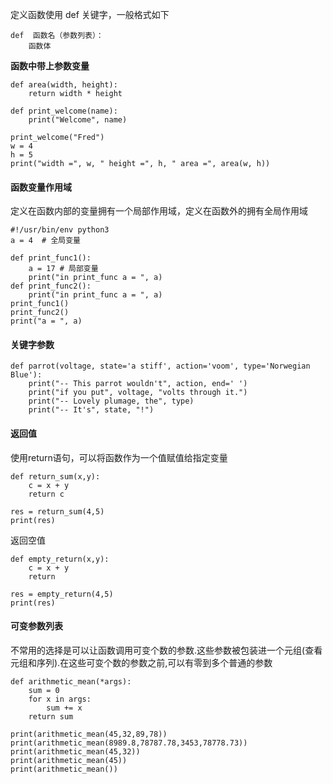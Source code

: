 定义函数使用 def 关键字，一般格式如下
```
def  函数名（参数列表）：
    函数体
```

**函数中带上参数变量**

```
def area(width, height):
    return width * height
 
def print_welcome(name):
    print("Welcome", name)
 
print_welcome("Fred")
w = 4
h = 5
print("width =", w, " height =", h, " area =", area(w, h))
```

#### 函数变量作用域
定义在函数内部的变量拥有一个局部作用域，定义在函数外的拥有全局作用域
```
#!/usr/bin/env python3
a = 4  # 全局变量
 
def print_func1():
    a = 17 # 局部变量
    print("in print_func a = ", a)
def print_func2():   
    print("in print_func a = ", a)
print_func1()
print_func2()
print("a = ", a)
```

#### 关键字参数

```
def parrot(voltage, state='a stiff', action='voom', type='Norwegian Blue'):
    print("-- This parrot wouldn't", action, end=' ')
    print("if you put", voltage, "volts through it.")
    print("-- Lovely plumage, the", type)
    print("-- It's", state, "!")
```

#### 返回值
使用return语句，可以将函数作为一个值赋值给指定变量
```
def return_sum(x,y):
    c = x + y
    return c
 
res = return_sum(4,5)
print(res)
```

返回空值
```
def empty_return(x,y):
    c = x + y
    return
 
res = empty_return(4,5)
print(res)
```

#### 可变参数列表

不常用的选择是可以让函数调用可变个数的参数.这些参数被包装进一个元组(查看元组和序列).在这些可变个数的参数之前,可以有零到多个普通的参数

```
def arithmetic_mean(*args):
    sum = 0
    for x in args:
        sum += x
    return sum
 
print(arithmetic_mean(45,32,89,78))
print(arithmetic_mean(8989.8,78787.78,3453,78778.73))
print(arithmetic_mean(45,32))
print(arithmetic_mean(45))
print(arithmetic_mean())
```